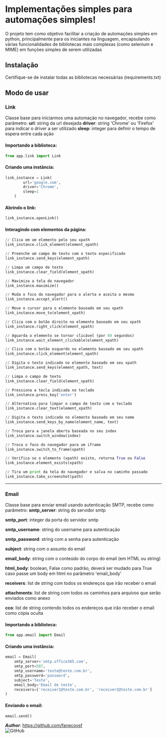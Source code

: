 # Implementações simples para automações simples!

O projeto tem como objetivo facilitar a criação de automações simples em python, principalmente para os iniciantes na linguagem, encapsulando várias funcionalidades de bibliotecas mais complexas (como selenium e MIME) em funções simples de serem utilizadas

## Instalação

Certifique-se de instalar todas as bibliotecas necessárias (requirements.txt)

## Modo de usar

### Link

Classe base para iniciarmos uma automação no navegador, recebe como parâmetro:
**url**: string da url desejada
**driver**: string 'Chrome' ou 'Firefox' para indicar o driver a ser utilizado
**sleep**: integer para definir o tempo de espera entre cada ação

#### Importando a biblioteca:

```python
from app.link import Link
```

#### Criando uma instância:

```python
link_instance = Link(
        url='google.com',
        driver='Chrome',
        sleep=1
    )
```

#### Abrindo o link:

```python
link_instance.openLink()
```

#### Interagindo com elementos da página:

```python
// Clica em um elemento pelo seu xpath
link_instance.click_element(element_xpath)

// Preenche um campo de texto com o texto especificado
link_instance.send_keys(element_xpath)

// Limpa um campo de texto
link_instance.clear_field(element_xpath)

// Maximiza a tela do navegador
link_instance.maximize()

// Muda o foco do navegador para o alerta e aceita o mesmo
link_instance.accept_alert()

// Move o cursor para o elemento baseado em seu xpath
link_instance.move_to(element_xpath)

// Clica com o botão direito no elemento baseado em seu xpath
link_instance.right_click(element_xpath)

// Aguarda o elemento se tornar clicável (por 60 segundos)
link_instance.wait_element_clickable(element_xpath)

// Clica com o botão esquerdo no elemento baseado em seu xpath
link_instance.click_element(element_xpath)

// Digita o texto indicado no elemento baseado em seu xpath
link_instance.send_keys(element_xpath, text)

// Limpa o campo de texto
link_instance.clear_field(element_xpath)

// Pressiona a tecla indicada no teclado
link_instance.press_key('enter')

// Alternativa para limpar o campo de texto com o teclado
link_instance.clear_text(element_xpath)

// Digita o texto indicado no elemento baseado em seu name
link_instance.send_keys_by_name(element_name, text)

// Troca para a janela aberta baseada no seu index
link_instance.switch_window(index)

// Troca o foco do navegador para um iframe
link_instance.switch_to_frame(xpath)

// Verifica se o elemento (xpath) existe, retorna True ou False
link_instance.element_exists(xpath)

// Tira um print da tela do navegador e salva no caminho passado
link_instance.take_screenshot(path)
```

---

### Email

Classe base para enviar email usando autenticação SMTP, recebe como parâmetro:
**smtp_server**: string do servidor smtp

**smtp_port**: integer da porta do servidor smtp

**smtp_username**: string do username para autenticação

**smtp_password**: string com a senha para autenticação

**subject**: string com o assunto do email

**email_body**: string com o conteúdo do corpo do email (em HTML ou string)

**html_body**: boolean, False como padrão, deverá ser mudado para True caso passe um body em html no parâmetro 'email_body'

**receivers**: list de string com todos os endereços que irão receber o email

**attachments**: list de string com todos os caminhos para arquivos que serão enviados como anexo

**cco**: list de string contendo todos os endereços que irão receber o email como cópia oculta

#### Importando a biblioteca:

```python
from app.email import Email
```

#### Criando uma instância:
```python
email = Email(
    smtp_server='smtp.office365.com',
    smtp_port=587,
    smtp_username='teste@teste.com.br',
    smtp_password='password',
    subject='Teste',
    email_body='Email de teste',
    receivers=['receiver1@teste.com.br', 'receiver2@teste.com.br']
)
```

#### Enviando o email:
```python
email.send()
```

***Author***: https://github.com/fanecovsf  
![GitHub](https://img.shields.io/badge/github-%23121011.svg?style=for-the-badge&logo=github&logoColor=white)

